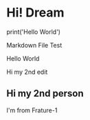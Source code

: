 # Hi! Dream
print('Hello World')

Markdown File Test

Hello World

Hi my 2nd edit

## Hi my 2nd person
I'm from Frature-1 
